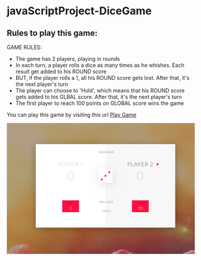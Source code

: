 # javaScriptProject-DiceGame

## Rules to play this game:
GAME RULES:

- The game has 2 players, playing in rounds
- In each turn, a player rolls a dice as many times as he whishes. Each result get added to his ROUND score
- BUT, if the player rolls a 1, all his ROUND score gets lost. After that, it's the next player's turn
- The player can choose to 'Hold', which means that his ROUND score gets added to his GLBAL score. After that, it's the next player's turn
- The first player to reach 100 points on GLOBAL score wins the game

You can play this game by visiting this url [Play Game](https://shoaibmasood.github.io/javaScriptProject-DiceGame/)

![final-product](https://github.com/shoaibmasood/javaScriptProject-DiceGame/blob/master/Product%20-look.png)

